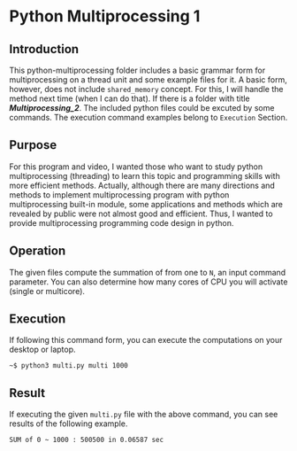 # Python Multiprocessing 1

## Introduction

This python-multiprocessing folder includes a basic grammar form for multiprocessing on a thread unit and some example files for it. A basic form, however, does not include `shared_memory` concept. For this, I will handle the method next time (when I can do that). If there is a folder with title ***Multiprocessing_2***. The included python files could be excuted by some commands. The execution command examples belong to `Execution` Section. 

## Purpose

For this program and video, I wanted those who want to study python multiprocessing (threading) to learn this topic and programming skills with more efficient methods. Actually, although there are many directions and methods to implement multiprocessing program with python multiprocessing built-in module, some applications and methods which are revealed by public were not almost good and efficient. Thus, I wanted to provide multiprocessing programming code design in python.

## Operation

The given files compute the summation of from one to `N`, an input command parameter. You can also determine how many cores of CPU you will activate (single or multicore).

## Execution

If following this command form, you can execute the computations on your desktop or laptop. 

```
~$ python3 multi.py multi 1000
```

## Result

If executing the given `multi.py` file with the above command, you can see results of the following example.

```
SUM of 0 ~ 1000 : 500500 in 0.06587 sec
```
